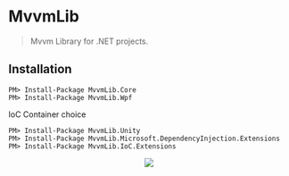 # MvvmLib

>  Mvvm Library for .NET projects. 

## Installation

```
PM> Install-Package MvvmLib.Core
PM> Install-Package MvvmLib.Wpf
```

IoC Container choice

```
PM> Install-Package MvvmLib.Unity
PM> Install-Package MvvmLib.Microsoft.DependencyInjection.Extensions
PM> Install-Package MvvmLib.IoC.Extensions
```

<p align="center">
<img src="https://res.cloudinary.com/du6bjt9gj/image/upload/v1680387405/mvvmlib_logo_czjc6o.png">
</p>
